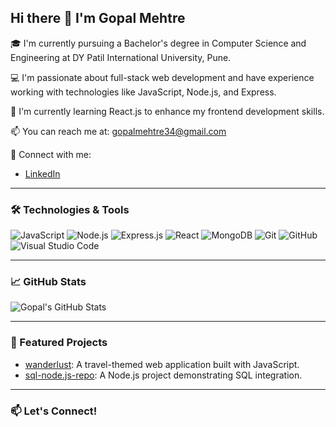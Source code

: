 ## Hi there 👋 I'm Gopal Mehtre

🎓 I'm currently pursuing a Bachelor's degree in Computer Science and Engineering at DY Patil International University, Pune.

💻 I'm passionate about full-stack web development and have experience working with technologies like JavaScript, Node.js, and Express.

🌱 I'm currently learning React.js to enhance my frontend development skills.

📫 You can reach me at: gopalmehtre34@gmail.com

🔗 Connect with me:
- [LinkedIn](https://in.linkedin.com/in/gopal-mehtre-332a10257)

---

### 🛠️ Technologies & Tools

![JavaScript](https://img.shields.io/badge/-JavaScript-black?style=flat-square&logo=javascript)
![Node.js](https://img.shields.io/badge/-Node.js-black?style=flat-square&logo=node.js)
![Express.js](https://img.shields.io/badge/-Express.js-black?style=flat-square&logo=express)
![React](https://img.shields.io/badge/-React-black?style=flat-square&logo=react)
![MongoDB](https://img.shields.io/badge/-MongoDB-black?style=flat-square&logo=mongodb)
![Git](https://img.shields.io/badge/-Git-black?style=flat-square&logo=git)
![GitHub](https://img.shields.io/badge/-GitHub-black?style=flat-square&logo=github)
![Visual Studio Code](https://img.shields.io/badge/-VSCode-black?style=flat-square&logo=visual-studio-code)

---

### 📈 GitHub Stats

![Gopal's GitHub Stats](https://github-readme-stats.vercel.app/api?username=gopalmehtre&show_icons=true&theme=radical)

---

### 📂 Featured Projects

- [wanderlust](https://github.com/gopalmehtre/wanderlust): A travel-themed web application built with JavaScript.
- [sql-node.js-repo](https://github.com/gopalmehtre/sql-node.js-repo): A Node.js project demonstrating SQL integration.

---

### 📫 Let's Connect!

